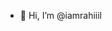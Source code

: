 - 👋 Hi, I’m @iamrahiiil


<!---
iamrahiiil/iamrahiiil is a ✨ special ✨ repository because its `README.md` (this file) appears on your GitHub profile.
You can click the Preview link to take a look at your changes.
--->

